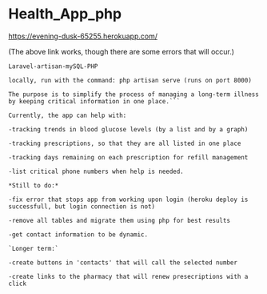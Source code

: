 # Health_App_php

https://evening-dusk-65255.herokuapp.com/

(The above link works, though there are some errors that will occur.)

```This is an app designed for mobile applications using a LAMP stack:
Laravel-artisan-mySQL-PHP

locally, run with the command: php artisan serve (runs on port 8000)

The purpose is to simplify the process of managing a long-term illness by keeping critical information in one place.```

Currently, the app can help with:

-tracking trends in blood glucose levels (by a list and by a graph)

-tracking prescriptions, so that they are all listed in one place

-tracking days remaining on each prescription for refill management

-list critical phone numbers when help is needed.

*Still to do:*

-fix error that stops app from working upon login (heroku deploy is successfull, but login connection is not)

-remove all tables and migrate them using php for best results

-get contact information to be dynamic.

`Longer term:`

-create buttons in 'contacts' that will call the selected number

-create links to the pharmacy that will renew presecriptions with a click
